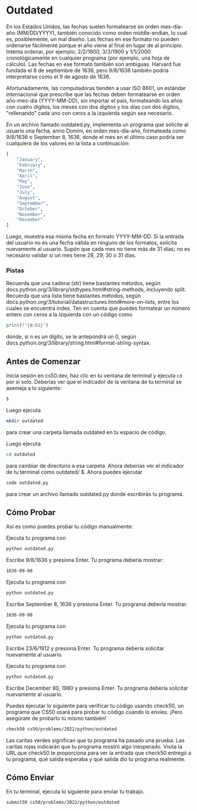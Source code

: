 # Outdated

En los Estados Unidos, las fechas suelen formatearse en orden mes-día-año (MM/DD/YYYY), también conocido como orden middle-endian, lo cual es, posiblemente, un mal diseño. Las fechas en ese formato no pueden ordenarse fácilmente porque el año viene al final en lugar de al principio. Intenta ordenar, por ejemplo, 2/2/1800, 3/3/1900 y 1/1/2000 cronológicamente en cualquier programa (por ejemplo, una hoja de cálculo). Las fechas en ese formato también son ambiguas. Harvard fue fundada el 8 de septiembre de 1636, pero 9/8/1636 también podría interpretarse como el 9 de agosto de 1636.

Afortunadamente, las computadoras tienden a usar ISO 8601, un estándar internacional que prescribe que las fechas deben formatearse en orden año-mes-día (YYYY-MM-DD), sin importar el país, formateando los años con cuatro dígitos, los meses con dos dígitos y los días con dos dígitos, "rellenando" cada uno con ceros a la izquierda según sea necesario.

En un archivo llamado outdated.py, implementa un programa que solicite al usuario una fecha, anno Domini, en orden mes-día-año, formateada como 9/8/1636 o September 8, 1636, donde el mes en el último caso podría ser cualquiera de los valores en la lista a continuación:

```python
[
    "January",
    "February",
    "March",
    "April",
    "May",
    "June",
    "July",
    "August",
    "September",
    "October",
    "November",
    "December"
]
```

Luego, muestra esa misma fecha en formato YYYY-MM-DD. Si la entrada del usuario no es una fecha válida en ninguno de los formatos, solicita nuevamente al usuario. Supón que cada mes no tiene más de 31 días; no es necesario validar si un mes tiene 28, 29, 30 o 31 días.

### Pistas

Recuerda que una cadena (str) tiene bastantes métodos, según docs.python.org/3/library/stdtypes.html#string-methods, incluyendo split.
Recuerda que una lista tiene bastantes métodos, según docs.python.org/3/tutorial/datastructures.html#more-on-lists, entre los cuales se encuentra index.
Ten en cuenta que puedes formatear un número entero con ceros a la izquierda con un código como

```python
print(f"{n:02}")
```

donde, si n es un dígito, se le antepondrá un 0, según docs.python.org/3/library/string.html#format-string-syntax.

## Antes de Comenzar

Inicia sesión en cs50.dev, haz clic en tu ventana de terminal y ejecuta `cd` por sí solo. Deberías ver que el indicador de la ventana de tu terminal se asemeja a lo siguiente:

```bash
$
```

Luego ejecuta

```bash
mkdir outdated
```

para crear una carpeta llamada outdated en tu espacio de código.

Luego ejecuta

```bash
cd outdated
```

para cambiar de directorio a esa carpeta. Ahora deberías ver el indicador de tu terminal como outdated/ $. Ahora puedes ejecutar

```bash
code outdated.py
```

para crear un archivo llamado outdated.py donde escribirás tu programa.

## Cómo Probar

Así es como puedes probar tu código manualmente:

Ejecuta tu programa con

```bash
python outdated.py
```

Escribe 9/8/1636 y presiona Enter. Tu programa debería mostrar:

```bash
1636-09-08
```

Ejecuta tu programa con

```bash
python outdated.py
```

Escribe September 8, 1636 y presiona Enter. Tu programa debería mostrar:

```bash
1636-09-08
```

Ejecuta tu programa con

```bash
python outdated.py
```

Escribe 23/6/1912 y presiona Enter. Tu programa debería solicitar nuevamente al usuario.

Ejecuta tu programa con

```bash
python outdated.py
```

Escribe December 80, 1980 y presiona Enter. Tu programa debería solicitar nuevamente al usuario.

Puedes ejecutar lo siguiente para verificar tu código usando check50, un programa que CS50 usará para probar tu código cuando lo envíes. ¡Pero asegúrate de probarlo tú mismo también!

```bash
check50 cs50/problems/2022/python/outdated
```

Las caritas verdes significan que tu programa ha pasado una prueba. Las caritas rojas indicarán que tu programa mostró algo inesperado. Visita la URL que check50 te proporciona para ver la entrada que check50 entregó a tu programa, qué salida esperaba y qué salida dio tu programa realmente.

## Cómo Enviar

En tu terminal, ejecuta lo siguiente para enviar tu trabajo.

```bash
submit50 cs50/problems/2022/python/outdated
```
